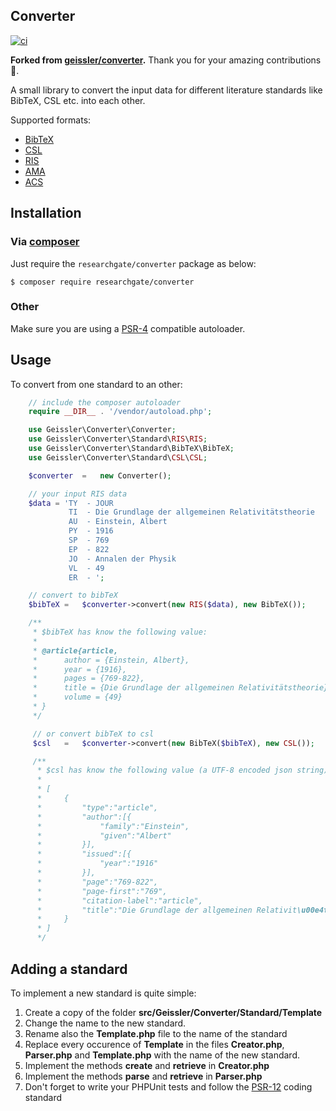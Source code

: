 ## Converter

[![ci](https://github.com/researchgate/converter/actions/workflows/ci.yaml/badge.svg)](https://github.com/researchgate/converter/actions/workflows/ci.yaml)

**Forked from [geissler/converter](https://github.com/geissler/converter).** Thank you for your amazing contributions 🙏.

A small library to convert the input data for different literature standards like BibTeX, CSL etc. into each other.

Supported formats:

- [BibTeX](http://en.wikipedia.org/wiki/BibTeX "BibTeX")
- [CSL](http://citationstyles.org/ "CSL")
- [RIS](http://en.wikipedia.org/wiki/RIS_\(file_format\) "RIS")
- [AMA](https://web.archive.org/web/20200207081150/https://www.bcit.ca/files/library/pdf/bcit-ama_citation_guide.pdf "AMA")
- [ACS](https://web.archive.org/web/20170527202056/https://pubs.acs.org/doi/pdf/10.1021/bk-2006-STYG.ch014 "ACS")

## Installation

### Via [composer](http://getcomposer.org/ "composer")

Just require the `researchgate/converter` package as below:

```
$ composer require researchgate/converter
```

### Other

Make sure you are using a [PSR-4](https://www.php-fig.org/psr/psr-4/) compatible autoloader.

## Usage

To convert from one standard to an other:

```php
    // include the composer autoloader
    require __DIR__ . '/vendor/autoload.php';

    use Geissler\Converter\Converter;
    use Geissler\Converter\Standard\RIS\RIS;
    use Geissler\Converter\Standard\BibTeX\BibTeX;
    use Geissler\Converter\Standard\CSL\CSL;

    $converter  =   new Converter();

    // your input RIS data
    $data = 'TY  - JOUR
             TI  - Die Grundlage der allgemeinen Relativitätstheorie
             AU  - Einstein, Albert
             PY  - 1916
             SP  - 769
             EP  - 822
             JO  - Annalen der Physik
             VL  - 49
             ER  - ';

    // convert to bibTeX
    $bibTeX =   $converter->convert(new RIS($data), new BibTeX());

    /**
     * $bibTeX has know the following value:
     *
     * @article{article,
     *      author = {Einstein, Albert},
     *      year = {1916},
     *      pages = {769-822},
     *      title = {Die Grundlage der allgemeinen Relativitätstheorie},
     *      volume = {49}
     * }
     */

     // or convert bibTeX to csl
     $csl   =   $converter->convert(new BibTeX($bibTeX), new CSL());

     /**
      * $csl has know the following value (a UTF-8 encoded json string):
      *
      * [
      *     {
      *         "type":"article",
      *         "author":[{
      *             "family":"Einstein",
      *             "given":"Albert"
      *         }],
      *         "issued":[{
      *             "year":"1916"
      *         }],
      *         "page":"769-822",
      *         "page-first":"769",
      *         "citation-label":"article",
      *         "title":"Die Grundlage der allgemeinen Relativit\u00e4tstheorie"
      *     }
      * ]
      */
```

## Adding a standard

To implement a new standard is quite simple:

1. Create a copy of the folder **src/Geissler/Converter/Standard/Template**
2. Change the name to the new standard.
3. Rename also the **Template.php** file to the name of the standard
4. Replace every occurence of **Template** in the files **Creator.php**, **Parser.php** and **Template.php** with the
 name of the new standard.
5. Implement the methods **create** and **retrieve** in **Creator.php**
6. Implement the methods **parse** and **retrieve** in **Parser.php**
7. Don't forget to write your PHPUnit tests and follow the [PSR-12](https://www.php-fig.org/psr/psr-12/) coding standard
